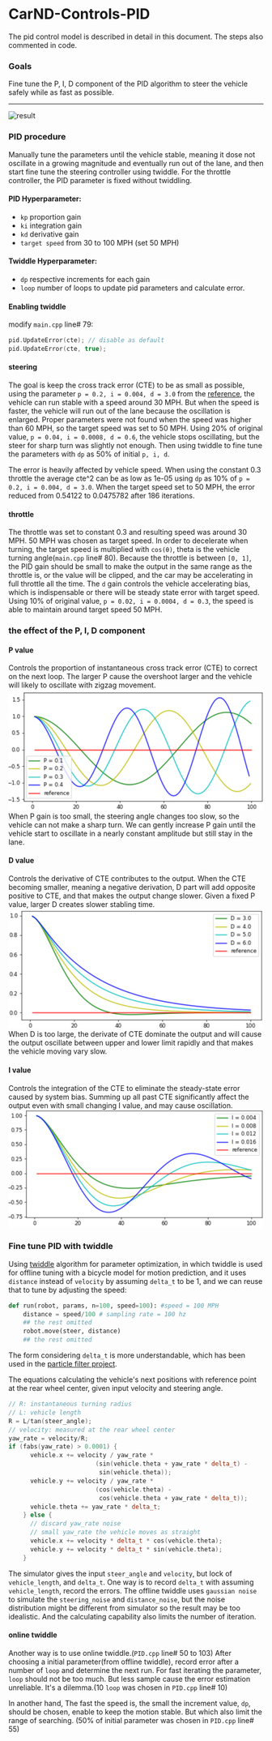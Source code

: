 # CarND-Controls-PID
The pid control model is described in detail in this document. The steps also commented in code. 
### Goals
Fine tune the P, I, D component of the PID algorithm to steer the vehicle safely while as fast as possible.

---
![result](Peek_2021-06-04_17-59.gif)
### PID procedure
Manually tune the parameters until the vehicle stable, meaning it dose not oscillate in a growing magnitude and eventually run out of the lane, and then start fine tune the steering controller using twiddle. For the throttle controller, the PID parameter is fixed without twiddling.

#### PID Hyperparameter: 
* `kp` proportion gain
* `ki` integration gain
* `kd` derivative gain
* `target speed` from 30 to 100 MPH (set 50 MPH)
#### Twiddle Hyperparameter:
* `dp` respective increments for each gain
* `loop` number of loops to update pid parameters and calculate error.
#### Enabling twiddle
modify `main.cpp` line# 79:
```cpp
pid.UpdateError(cte); // disable as default 
pid.UpdateError(cte, true);
```
#### steering
The goal is keep the cross track error (CTE) to be as small as possible, using the parameter `p = 0.2, i = 0.004, d = 3.0` from the [reference](https://classroom.udacity.com/nanodegrees/nd013/parts/b9040951-b43f-4dd3-8b16-76e7b52f4d9d/modules/85ece059-1351-4599-bb2c-0095d6534c8c/lessons/48c5e9c4-f72b-4c7c-8375-ea4eda220e39/concepts/d9a5a2bc-2884-4806-a0d4-b7926bf229be), the vehicle can run stable with a speed around 30 MPH. But when the speed is faster, the vehicle will run out of the lane because the oscillation is enlarged. Proper parameters were not found when the speed was higher than 60 MPH, so the target speed was set to 50 MPH. Using 20% of original value, `p = 0.04, i = 0.0008, d = 0.6`, the vehicle stops oscillating, but the steer for sharp turn was slightly not enough. Then using twiddle to fine tune the parameters with `dp` as 50% of initial `p, i, d`.

The error is heavily affected by vehicle speed. When using the constant 0.3 throttle the average cte^2 can be as low as 1e-05 using `dp` as 10% of `p = 0.2, i = 0.004, d = 3.0`. When the target speed set to 50 MPH, the error reduced from 0.54122 to 0.0475782 after 186 iterations.

#### throttle
The throttle was set to constant 0.3 and resulting speed was around 30 MPH. 50 MPH was chosen as target speed. In order to decelerate when turning, the target speed is multiplied with `cos(θ)`, theta is the vehicle turning angle(`main.cpp` line# 80). Because the throttle is between `[0, 1]`, the PID gain should be small to make the output in the same range as the throttle is, or the value will be clipped, and the car may be accelerating in full throttle all the time. The `d` gain controls the vehicle accelerating bias, which is indispensable or there will be steady state error with target speed. Using 10% of original value, `p = 0.02, i = 0.0004, d = 0.3`, the speed is able to maintain around target speed 50 MPH.
### the effect of the P, I, D component
#### P value
Controls the proportion of instantaneous  cross track error (CTE) to correct on the next loop.
The larger P cause the overshoot larger and the vehicle will likely to oscillate with zigzag movement.
![p value vs cte over time](p.png)
When P gain is too small, the steering angle changes too slow, so the vehicle can not make a sharp turn. We can gently increase P gain until the vehicle start to oscillate in a nearly constant amplitude but still stay in the lane.

#### D value
Controls the derivative of CTE contributes to the output. When the CTE becoming smaller, meaning a negative derivation, D part will add opposite positive to CTE, and that makes the output change slower. Given a fixed P value, larger D creates slower stabling time.
![d value vs cte over time](d.png)
When D is too large, the derivate of CTE dominate the output and will cause the output oscillate between upper and lower limit rapidly and that makes the vehicle moving vary slow.

#### I value
Controls the integration of the CTE to eliminate the steady-state error caused by system bias. Summing up all past CTE significantly affect the output even with small changing I value, and may cause oscillation.
![i value vs cte over time](i.png)  

### Fine tune PID with twiddle
Using [twiddle](https://classroom.udacity.com/nanodegrees/nd013/parts/b9040951-b43f-4dd3-8b16-76e7b52f4d9d/modules/85ece059-1351-4599-bb2c-0095d6534c8c/lessons/48c5e9c4-f72b-4c7c-8375-ea4eda220e39/concepts/34d4a65f-44d9-462f-b246-c2e653a19c1d) algorithm for parameter optimization, in which twiddle is used for offline tuning with a bicycle model for motion prediction, and it uses `distance` instead of `velocity` by assuming `delta_t` to be 1, and we can reuse that to tune by adjusting the speed:
```py
def run(robot, params, n=100, speed=100): #speed = 100 MPH
    distance = speed/100 # sampling rate = 100 hz
    ## the rest omitted
    robot.move(steer, distance)
    ## the rest omitted
```
The form considering `delta_t` is more understandable, which has been used in the [particle filter project](https://github.com/kaorusha/CarND-Kidnapped-Vehicle-Project). 

The equations calculating the vehicle's next positions with reference point at the rear wheel center, given input velocity and steering angle.
```cpp
// R: instantaneous turning radius
// L: vehicle length
R = L/tan(steer_angle);
// velocity: measured at the rear wheel center
yaw_rate = velocity/R;
if (fabs(yaw_rate) > 0.0001) {
      vehicle.x += velocity / yaw_rate *
                        (sin(vehicle.theta + yaw_rate * delta_t) -
                         sin(vehicle.theta));
      vehicle.y += velocity / yaw_rate *
                        (cos(vehicle.theta) -
                         cos(vehicle.theta + yaw_rate * delta_t));
      vehicle.theta += yaw_rate * delta_t;
    } else {
      // discard yaw_rate noise
      // small yaw_rate the vehicle moves as straight
      vehicle.x += velocity * delta_t * cos(vehicle.theta);
      vehicle.y += velocity * delta_t * sin(vehicle.theta);
    }
```
The simulator gives the input `steer_angle` and `velocity`, but lock of `vehicle_length`, and `delta_t`. One way is to record `delta_t` with assuming `vehicle_length`, record the errors. The offline twiddle uses `gaussian noise` to simulate the `steering_noise` and `distance_noise`, but the noise distribution might be different from simulator so the result may be too idealistic. And the calculating capability also limits the number of iteration.
#### online twiddle
Another way is to use online twiddle.(`PID.cpp` line# 50 to 103) After choosing a initial parameter(from offline twiddle), record error after a number of `loop` and determine the next run. For fast iterating the parameter, `loop` should not be too much. But less sample cause the error estimation unreliable. It's a dilemma.(10 `loop` was chosen in `PID.cpp` line# 10)

In another hand, The fast the speed is, the small the increment value, `dp`, should be chosen, enable to keep the motion stable. But which also limit the range of searching. (50% of initial parameter was chosen in `PID.cpp` line# 55)